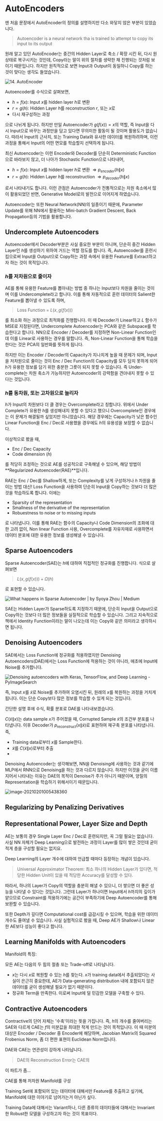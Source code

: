 # AutoEncoders

맨 처음 문장에서 AutoEncoder의 정의를 설명하지만 다소 와닿지 않은 부분이 있었습니다. 

> Autoencoder is a neural network tha is trained to attempt to copy its input to its output

원래 알고 있던 AutoEncoder는 중간의 Hidden Layer로 축소 / 확장 시킨 뒤, 다시 원 상태로 복구시키는 것인데, Copy라는 말이 위의 절차를 생략한 채 진행되는 것처럼 보이기 때문입니다. 하지만 원칙적으로 보면 Input과 Output이 동일하니 Copy를 하는 것이 맞다는 생각도 들었습니다.

![14. AutoEncoder](https://blog.kakaocdn.net/dn/ZAS36/btqzZKBCb3X/yvuxoSPOMQRd2nHufcR0S1/img.png)

Autoencoder를 수식으로 살펴보면, 

* $h = f(x)$: Input $x$를 hidden layer $h$로 변환
* $r = g(h)$: Hidden Layer $h$를 reconstruction $r$, 또는 $x$로 
* 다시 재구성하는 과정

으로 나뉘게 됩니다. 하지만 만일 Autoencoder가 $g(f(x)) = x$의 역할, 즉 Input을 다시 Input으로 바꾸는 과정만을 담고 있다면 무의미한 활동이 될 것이며 활용도가 없습니다. 따라서 Input의 근사치, 또는 Training Data와 유사한 데이터를 복원하려하며, 이런 과정을 통해서 Input의 어떤 면모를 학습할지 선택하게 됩니다.

최신 Autoencoder는 이런 Encoder와 Decoder를 단순히 Deterministic Function으로 바라보지 않고, 더 나아가 Stochastic Function으로 나타내어,

* $h = f(x)$: Input $x$를 hidden layer $h$로 변환 $\Rightarrow p_{encoder}(h\|x)$
* $r = g(h)$: Hidden Layer $h$를 reconstruction $\Rightarrow p_{decoder}(h\|x)$

로서 나타내기도 합니다. 이런 관점은 Autoencoder가 전통적으로는 차원 축소에서 많이 활용되었던 반면, Generative Model로의 발전으로 이어지게 하였습니다. 

Autoencoder는 또한 Neural Network(NN)의 일종이기 때문에, Parameter Update를 위해 NN에서 활용하는 Mini-batch Gradient Descent, Back Propagation등의 기법을 활용합니다. 

## Undercomplete Autoencoders

Autoencoder에서 Decoder부분은 사실 중요한 부분이 아니며, 단순히 중간 Hidden Layer인 $h$를 생성하기 위하여 거드는 역할 정도를 합니다. 즉, Autoencoder를 훈련시킴으로써 Input을 Output으로 Copy하는 과정 속에서 유용한 Feature를 Extract하고자 하는 것이 목적입니다. 

### $h$를 저차원으로 줄이자

AE를 통해 유용한 Feature를 뽑아내는 방법 중 하나는 Input보다 차원을 줄이는 것이며 이를 Undercomplete라고 합니다. 이를 통해 자동적으로 훈련 데이터의 Salient한 Feature를 뽑아낼 수 있도록 하며,

> Loss Function = $L(x, g(f(x)))$

를 최소화 하는 과정으로 최적화를 진행합니다. 이 때 Decoder가 Linear하고 $L$ 함수가 MSE로 지정된다면, Undercomplete Autoencoder는 PCA와 같은 Subspace를 학습한다고 합니다. NN으로 Encoder / Decoder를 지정하면 Non-Linear Function인데 이를 Linear로 사용하는 경우를 말합니다. 즉, Non-Linear Function을 통해 학습을 한다는 것은 PCA의 일반화를 뜻하게 됩니다.  

하지만 이는 Encoder / Decoder의 Capacity가 지나치게 높을 때 문제가 되며, Input을 저차원으로 줄이는 것이 Enc / Dec Function의 Capacity를 모두 담지 못하게 되어 $h$가 유용한 정보를 담기 위한 충분한 그릇이 되지 못할 수 있습니다. 즉 Under-complete는 차원 축소가 가능하지만 Autoencoder의 강력함을 견뎌내지 못할 수 있다는 것입니다. 

### $h$를 동차원, 또는 고차원으로 늘리자

$h$가 Input의 차원보다 더 클 경우는 Overcomplete라고 칭합니다. 위에서 Under Complete가 유용한 $h$를 생성해내지 못할 수 있다고 했으니 Overcomplete인 경우에는 이 문제가 해결될까 싶었지만 아니었습니다. 해당 경우에는 Capacity가 낮은 함수인 Linear Function을 Enc / Dec로 사용했을 경우에도 $h$의 유용성을 보장할 수 없습니다. 

이상적으로 봤을 때, 

* Enc / Dec Capacity
* Code dimension ($h$)

를 적당히 조정하는 것으로 AE를 성공적으로 구축해낼 수 있으며, 해당 방법이 **Regularized Autoencoder(RAE)**입니다. 

RAE는 Enc / Dec를 Shallow하게, 또는 Complexity를 낮게 구성하거나 $h$ 차원을 줄이는 방법 대신! Loss Function을 사용하여 단순히 Input을 Copy하는 것보다 더 많은 것을 학습하도록 합니다. 이에는

* Sparsity of the representation
* Smallness of the derivative of the representation
* Robuestness to noise or to missing inputs

로 나타냅니다. 이를 통해 RAE는 함수의 Capacity나 Code Dimension의 조화에 대한 고려 없이, Non linear Function 사용, Overcomplete를 자유자재로 사용하면서 데이터 분포에 대한 유용한 정보를 생성해낼 수 있습니다. 

## Sparse Autoencoders

Sparse Autoencoder(SAE)는 $h$에 대하여 직접적인 정규화를 진행합니다. 식으로 살펴보면

> $L(x, g(f(x))) + \Omega(h)$

로 표현할 수 있습니다.

![What happens in Sparse Autoencoder | by Syoya Zhou | Medium](https://miro.medium.com/max/1648/1*k9RX5_kDYt2kG0u9ZREu5w.png)

SAE는 Hidden Layer가 Sparse하도록 지정하기 때문에, 단순히 Input을 Output으로 Copy하는 것보다 더 많은 정보들을 실질적으로 학습할 수 있습니다. 그리고 지속적으로 책에서 Identity Function이라는 말이 나오는데 이는 Copy와 같은 의미라고 생각하시면 됩니다. 

## Denoising Autoencoders

SAE에서는 Loss Function에 정규화를 적용하였지만 Denoising Autoencoders(DAE)에서는 Loss Function에 적용하는 것이 아니라, 애초에 Input에 Noise를 추가합니다. 

![Denoising autoencoders with Keras, TensorFlow, and Deep Learning -  PyImageSearch](https://www.pyimagesearch.com/wp-content/uploads/2020/02/keras_denoising_autoencoder_overview.png)

즉, Input $x$를 $\tilde x$로 Noise를 추가하여 오염시킨 뒤, 원래의 $x$를 복원하는 과정을 거치게 됩니다. 이는 단순 Copy보다 많은 정보를 학습할 수 있게 되는 것입니다. 

간단한 설명 후에 수식, 확률 분포로 DAE를 나타내보겠습니다.

$C(\tilde x \| x)$는 data sample $x$가 주어졌을 때, Corrupted Sample $\tilde x$의 조건부 분포를 나타냅니다. 이후 Decoder가 $p_{reconstruct}(x\|\tilde x)$로 표현하여 재구축 분포를 나타냅니다. 즉,

* Training data로부터 $x$를 Sample한다.
* $\tilde x$를 $C(\tilde x \| x)$로부터 추출
* 

Denoising Autoencoder는 생각해보면, NN을 Denoising에 사용하는 것과 같기에 MLP에서 RNN으로 Denoising을 하는 것과 다르지 않습니다. 하지만 이것을 굳이 이름 지어서 나타내는 이유는 DAE의 목적이 Denoise가 주가 아니기 때문이며, 양질의 Representation을 학습하기 위해서이기 때문입니다.

 





![image-20210201005438360](C:\Users\훈상\AppData\Roaming\Typora\typora-user-images\image-20210201005438360.png)

## Regularizing by Penalizing Derivatives

## Representational Power, Layer Size and Depth

AE는 보통의 경우 Single Layer Enc / Dec로 훈련되지만, 꼭 그럴 필요는 없습니다. 사실 NN 자체가 Deep Learning으로 발전하는 과정이 Layer를 많이 쌓은 것인데 굳이 적게 층을 구성할 필요는 없지요. 

Deep Learning의 Layer 개수에 대하여 언급할 때마다 등장하는 개념이 있습니다. 

> Universal Approximator Theorem: 최소 하나의 Hidden Layer가 있다면, 적당한 Hidden Unit이 있을 때 적당한 Accuracy를 달성할 수 있다.

따라서, 하나의 Layer가 Copy의 역할을 충분히 해낼 수 있으니, 더 쌓으면 더 좋은 성능을 나타낼 수 있다는 것입니다. 그런데 Layer가 하나이면 Input에서 $h$까지의 깊이가 얕으므로 Constraint를 적용하기에는 공간이 부족하기에 Deep Autoencoder를 통해 보완할 수 있습니다. 

또한 Depth가 깊다면 Computational cost를 급감시킬 수 있으며, 학습을 위한 데이터 개수도 줄여낼 수 있습니다. 사실 실험적으로 봤을 때, Deep AE가 Shallow나 Linear한 AE보다 성능이 좋다고 합니다. 

## Learning Manifolds with Autoencoders

Manifold의 특징:

모든 AE는 다음의 두 힘의 절충 또는 Trade-off로 나타납니다.

* $x$는 다시 $x$로 복원할 수 있는 $h$를 찾는다. $x$가 training data에서 추출되었다는 사실이 은근히 중요한데, AE가 Data-generating distribution 내에 포함되지 않은 데이터를 굳이 생성해낼 필요가 없기 때문이다.
* 정규화 Term을 만족한다. 이로써 Input에 덜 민감한 모델을 구축할 수 있다.









## Contractive Autoencoders

Contractive의 단어 자체는 '수축'이라는 뜻을 가집니다. 즉, $h$의 개수를 줄여버리는 SAE와 다르게 CAE는 $f$의 미분값을 최대한 작게 만드는 것이 목적입니다. 이 때 미분의 대상은 Encoder / Decoder 중 Encoder에 해당하며, Jacobian Matrix의 Squared Frobenius Norm, 좀 더 편한 표현이 Euclidean Norm입니다. 

DAE와 CAE는 연관성이 강하게 나타납니다. 

> DAE의 Reconstruction Error는 CAE의 

이 파트가 좀...

CAE를 통해 저차원 Manifold를 구성

Training Set에 포함되어 있는 데이터에 대해서만 Feature를 추출하고 싶기에, Manifold에 대한 이야기로 넘어가는거 아닌가 싶다.

Training Data에 대해서는 Variant하나, 다른 종류의 데이터들에 대해서는 Invariant한 Robust한 모델을 구성하고자 하는 것이 목표이다.